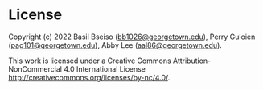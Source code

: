 # License

Copyright (c) 2022 Basil Bseiso (<bb1026@georgetown.edu>), Perry Guloien (<pag101@georgetown.edu>), Abby Lee (<aal86@georgetown.edu>).

This work is licensed under a Creative Commons Attribution-NonCommercial 4.0 International License <http://creativecommons.org/licenses/by-nc/4.0/>.
